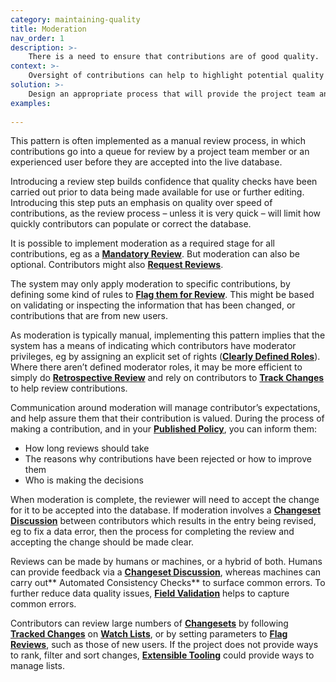```yaml
---
category: maintaining-quality
title: Moderation
nav_order: 1
description: >-
    There is a need to ensure that contributions are of good quality.
context: >-
    Oversight of contributions can help to highlight potential quality issues, areas where policy isn’t being correctly applied, or identify spam or malicious edits. Knowing contributions will be reviewed gives users of your data confidence that the project has made efforts to ensure good quality. Knowing contributions will be reviewed builds confidence in contributors.
solution: >-
    Design an appropriate process that will provide the project team and your community of contributors with oversight of incoming contributions and the tools necessary to review and act on them.
examples:
    
---
```


This pattern is often implemented as a manual review process, in which contributions go into a queue for review by a project team member or an experienced user before they are accepted into the live database.

Introducing a review step builds confidence that quality checks have been carried out prior to data being made available for use or further editing. Introducing this step puts an emphasis on quality over speed of contributions, as the review process – unless it is very quick – will limit how quickly contributors can populate or correct the database.

It is possible to implement moderation as a required stage for all contributions, eg as a **[Mandatory Review](/patterns/maintaining-quality/mandatory-review)**. But moderation can also be optional. Contributors might also **[Request Reviews](/patterns/maintaining-quality/request-review)**.

The system may only apply moderation to specific contributions, by defining some kind of rules to **[Flag them for Review](/patterns/maintaining-quality/flag-for-review)**. This might be based on validating or inspecting the information that has been changed, or contributions that are from new users.

As moderation is typically manual, implementing this pattern implies that the system has a means of indicating which contributors have moderator privileges, eg by assigning an explicit set of rights (**[Clearly Defined Roles](/patterns/project-governance/clearly-defined-)**). Where there aren’t defined moderator roles, it may be more efficient to simply do **[Retrospective Review](/patterns/maintaining-quality/retrospective-review)** and rely on contributors to **[Track Changes](/patterns/workflow/track-changes)** to help review contributions.

Communication around moderation will manage contributor’s expectations, and help assure them that their contribution is valued. During the process of making a contribution, and in your **[Published Policy](/patterns/project-governance/published-policies)**, you can inform them:

* How long reviews should take
* The reasons why contributions have been rejected or how to improve them
* Who is making the decisions

When moderation is complete, the reviewer will need to accept the change for it to be accepted into the database. If moderation involves a **[Changeset Discussion](/patterns/workflow/changeset-discussion)** between contributors which results in the entry being revised, eg to fix a data error, then the process for completing the review and accepting the change should be made clear.

Reviews can be made by humans or machines, or a hybrid of both. Humans can provide feedback via a **[Changeset Discussion](/patterns/workflow/changeset-discussion)**, whereas machines can carry out** Automated Consistency Checks** to surface common errors. To further reduce data quality issues, **[Field Validation](/patterns/maintaining-quality/field-validation)** helps to capture common errors.

Contributors can review large numbers of **[Changesets](/patterns/data-model/changeset)** by following **[Tracked Changes](/patterns/workflow/track-changes)** on **[Watch Lists](/patterns/workflow/watch-list)**, or by setting parameters to **[Flag Reviews](/patterns/maintaining-quality/flag-for-review)**, such as those of new users. If the project does not provide ways to rank, filter and sort changes, **[Extensible Tooling](/patterns/workflow/extendable-tooling)** could provide ways to manage lists.